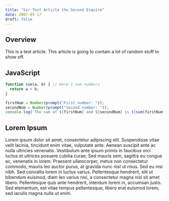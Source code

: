 ```yaml
---
title: "Sir Test Article the Second Esquire"
date: 2007-05-17
draft: false
---
```


## Overview
This is a test article. This article is going to contain a lot of random stuff to show off.


## JavaScript
```js
function sum(a, b) { // Here's sum numbers
  return a + b;
}

firstNum = Number(prompt("First number: "));
secondNum = Number(prompt("Second number: "));
console.log(`The sum of ${firstNum} and ${secondNum} is ${sum(firstNum, secondNum)}`);
```

## Lorem Ipsum
Lorem ipsum dolor sit amet, consectetur adipiscing elit. Suspendisse vitae velit lacinia, tincidunt enim vitae, vulputate ante. Aenean suscipit ante ac nulla ultricies venenatis. Vestibulum ante ipsum primis in faucibus orci luctus et ultrices posuere cubilia curae; Sed mauris sem, sagittis eu congue ac, venenatis in lorem. Praesent ullamcorper, metus non consectetur commodo, mauris leo auctor purus, at gravida nunc nisl ut risus. Sed eu nisi nibh. Sed convallis lorem in luctus varius. Pellentesque hendrerit, elit ut bibendum euismod, diam leo varius nisi, a consectetur magna nisl sit amet libero. Pellentesque quis ante hendrerit, interdum lorem in, accumsan justo. Sed elementum, est vitae tempus pellentesque, libero erat euismod lorem, sed iaculis magna nulla ut enim. 